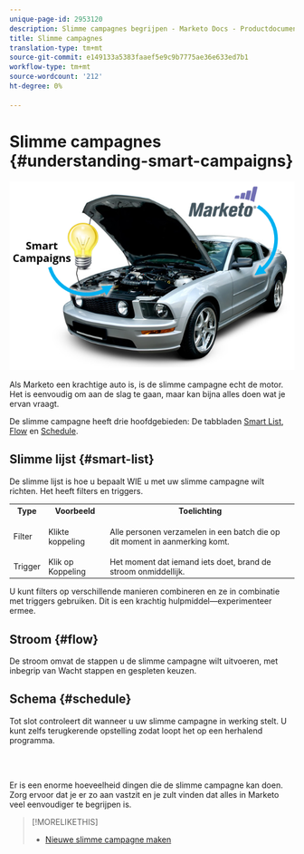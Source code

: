 ```yaml
---
unique-page-id: 2953120
description: Slimme campagnes begrijpen - Marketo Docs - Productdocumentatie
title: Slimme campagnes
translation-type: tm+mt
source-git-commit: e149133a5383faaef5e9c9b7775ae36e633ed7b1
workflow-type: tm+mt
source-wordcount: '212'
ht-degree: 0%

---
```



# Slimme campagnes {#understanding-smart-campaigns}

![](assets/image2014-12-24-11-3a37-3a0.png)

Als Marketo een krachtige auto is, is de slimme campagne echt de motor. Het is eenvoudig om aan de slag te gaan, maar kan bijna alles doen wat je ervan vraagt.

De slimme campagne heeft drie hoofdgebieden: De tabbladen [Smart List](../../../product-docs/core-marketo-concepts/smart-lists-and-static-lists/understanding-smart-lists.md), [Flow](http://docs.marketo.com/display/DOCS/Flow+Actions) en [Schedule](using-smart-campaigns/schedule-a-recurring-batch-campaign.md).

## Slimme lijst {#smart-list}

De slimme lijst is hoe u bepaalt WIE u met uw slimme campagne wilt richten. Het heeft filters en triggers.

<table> 
 <tbody> 
  <tr> 
   <th>Type</th> 
   <th>Voorbeeld</th> 
   <th>Toelichting</th> 
  </tr> 
  <tr> 
   <td>Filter</td> 
   <td>Klikte koppeling</td> 
   <td><p>Alle personen verzamelen in een batch die op dit moment in aanmerking komt.</p></td> 
  </tr> 
  <tr> 
   <td colspan="1">Trigger</td> 
   <td colspan="1">Klik op Koppeling</td> 
   <td colspan="1">Het moment dat iemand iets doet, brand de stroom onmiddellijk.</td> 
  </tr> 
 </tbody> 
</table>

U kunt filters op verschillende manieren combineren en ze in combinatie met triggers gebruiken. Dit is een krachtig hulpmiddel—experimenteer ermee.

## Stroom {#flow}

De stroom omvat de stappen u de slimme campagne wilt uitvoeren, met inbegrip van Wacht stappen en gespleten keuzen.

## Schema {#schedule}

Tot slot controleert dit wanneer u uw slimme campagne in werking stelt. U kunt zelfs terugkerende opstelling zodat loopt het op een herhalend programma.

<br> 

Er is een enorme hoeveelheid dingen die de slimme campagne kan doen. Zorg ervoor dat je er zo aan vastzit en je zult vinden dat alles in Marketo veel eenvoudiger te begrijpen is.

>[!MORELIKETHIS]
>
>* [Nieuwe slimme campagne maken](creating-a-smart-campaign/create-a-new-smart-campaign.md)

